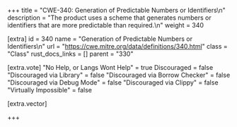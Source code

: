 +++
title = "CWE-340: Generation of Predictable Numbers or Identifiers\n"
description = "The product uses a scheme that generates numbers or identifiers that are more predictable than required.\n"
weight = 340

[extra]
id = 340
name = "Generation of Predictable Numbers or Identifiers\n"
url = "https://cwe.mitre.org/data/definitions/340.html"
class = "Class"
rust_docs_links = []
parent = "330"

[extra.vote]
"No Help, or Langs Wont Help" = true
Discouraged = false
"Discouraged via Library" = false
"Discouraged via Borrow Checker" = false
"Discouraged via Debug Mode" = false
"Discouraged via Clippy" = false
"Virtually Impossible" = false

[extra.vector]

+++